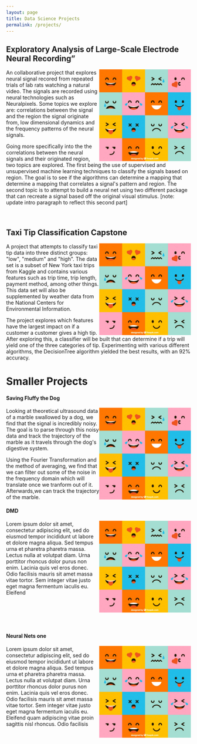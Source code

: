 ```yaml
---
layout: page
title: Data Science Projects
permalink: /projects/
---
```


## Exploratory Analysis of Large-Scale Electrode Neural Recording”
<img align = "right" src="assets/test.jpg" alt="Project Preview 1" style = "width:250px;">  

An collaborative project that explores neural signal recored from repeated trials of lab rats watching a natural video. The signals are recorded using neural technologies such as Neuralpixels. Some topics we explore are: correlations between the signal and the region the signal originate from, low dimensional dynamics and the frequency patterns of the neural signals. 
 
Going more specifically into the the correlations between the neural signals and their originated region, two topics are explored. The first being the use of supervised and unsupervised machine learning techniques to classify the signals based on region. The goal is to see if the algorithms can determine a mapping that determine a mapping that correlates a signal's pattern and region. The second topic is to attempt to build a neural net using two different package that can recreate a signal based off the original visual stimulus. [note: update intro paragraph to reflect this second part]

<br />

## Taxi Tip Classification Capstone
<img src="assets/test.jpg" alt="Project Preview 1" style = "width:250px;" align = "right" >   

A project that attempts to classify taxi tip data into three distinct groups: "low", "medium" and "high". The data set is a subset of New York taxi trips from Kaggle and contains various features such as trip time, trip length, payment method, among other things. This data set will also be supplemented by weather data from the National Centers for Environmental Information. 

The project explores which features have the largest impact on if a customer a customer gives a high tip. After exploring this, a classifier will be built that can determine if a trip will yield one of the three categories of tip. Experimenting with various different algorithms, the DecisionTree algorithm yielded the best  results, with an 92% accuracy. 
<br />

# Smaller Projects

#### Saving Fluffy the Dog
<img src="assets/test.jpg" alt="Project Preview 1" style = "width:250px;" align = "right">   

Looking at theoretical ultrasound data of a marble swallowed by a dog, we find that the signal is incredibly noisy. The goal is to parse through this noisy data and track the trajectory of the marble as it travels through the dog's digestive system. 

Using the Fourier Transformation and the method of averaging, we find that we can filter out some of the noise in the frequency domain which will translate once we tranform out of it. Afterwards,we can track the trajectory of the marble.



#### DMD
<img src="assets/test.jpg" alt="Project Preview 1" style = "width:250px;" align = "right" >   

Lorem ipsum dolor sit amet, consectetur adipiscing elit, sed do eiusmod tempor incididunt ut labore et dolore magna aliqua. Sed tempus urna et pharetra pharetra massa. Lectus nulla at volutpat diam. Urna porttitor rhoncus dolor purus non enim. Lacinia quis vel eros donec. Odio facilisis mauris sit amet massa vitae tortor. Sem integer vitae justo eget magna fermentum iaculis eu. Eleifend 

<br />
<br />
<br />
<br />

#### Neural Nets one
<img src="assets/test.jpg" alt="Project Preview 1" style = "width:250px;" align = "right">  

Lorem ipsum dolor sit amet, consectetur adipiscing elit, sed do eiusmod tempor incididunt ut labore et dolore magna aliqua. Sed tempus urna et pharetra pharetra massa. Lectus nulla at volutpat diam. Urna porttitor rhoncus dolor purus non enim. Lacinia quis vel eros donec. Odio facilisis mauris sit amet massa vitae tortor. Sem integer vitae justo eget magna fermentum iaculis eu. Eleifend quam adipiscing vitae proin sagittis nisl rhoncus. Odio facilisis 